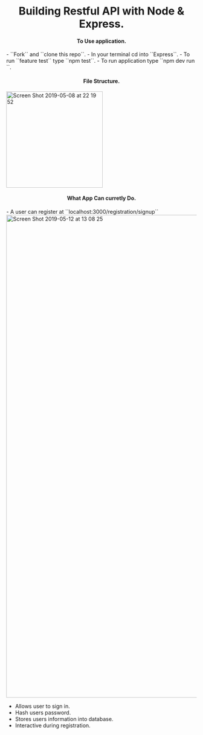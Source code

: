 <h1 align='center'>
Building Restful API with Node & Express.
</h1>

<h4 align='center'>
To Use application.
</h4>
- ``Fork`` and ``clone this repo``.
- In your terminal cd into ``Express``.
- To run ``feature test`` type ``npm test``.
- To run application type ``npm dev run ``.

<h4 align='center'>
File Structure.
</h4>

<img width="255" alt="Screen Shot 2019-05-08 at 22 19 52" src="https://user-images.githubusercontent.com/37377831/57409167-8684b300-71df-11e9-9745-5e83686c5068.png">


<h4 align='center'>
What App Can curretly Do.
</h4>
- A user can register at ``localhost:3000/registration/signup``

<img width="1279" alt="Screen Shot 2019-05-12 at 13 08 25" src="https://user-images.githubusercontent.com/37377831/57581996-832b4900-74b7-11e9-9a50-0cc9c3c9d2dc.png">

- Allows user to sign in.
- Hash users password.
- Stores users information into database.
- Interactive during registration.

<h5 align='center>
Tech Stack.
</h5>

- NodeJs.
- ExpressJs.
- Mocha Chai.
- supertest.
